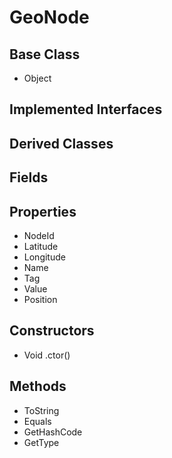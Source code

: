 # GeoNode
## Base Class
- Object
## Implemented Interfaces
## Derived Classes
## Fields
## Properties
- NodeId
- Latitude
- Longitude
- Name
- Tag
- Value
- Position
## Constructors
- Void .ctor()
## Methods
- ToString
- Equals
- GetHashCode
- GetType

